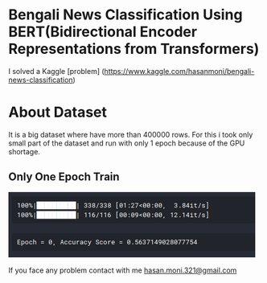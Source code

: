  # Bengali News Classification Using BERT(Bidirectional Encoder Representations from Transformers) 
 
 I solved a Kaggle [problem] (https://www.kaggle.com/hasanmoni/bengali-news-classification)
 
 
 # About Dataset
 It is a big dataset where have more than 400000 rows. For this i took only small part of the dataset and run with only 1 epoch because of the GPU shortage. 
 
 ## Only One Epoch Train
 ![alt text](https://github.com/hasan-moni-321/BERT-Bengali-News-Classification/blob/main/images/bert_bengali_news.png)

 If you face any problem contact with me hasan.moni.321@gmail.com 
